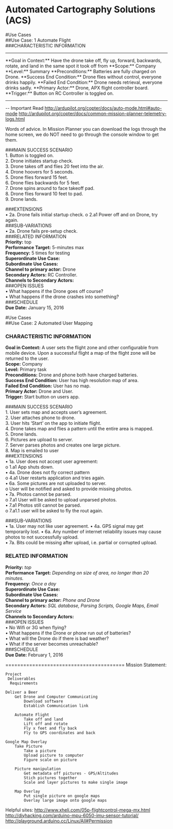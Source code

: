 Automated Cartography Solutions (ACS)
========================================
#Use Cases  
##Use Case: 1 Automate Flight  
###CHARACTERISTIC INFORMATION   
<hr>
**Goal in Context:** Have the drone take off, fly up, forward, backwards, rotate, and land in the same spot it took off from    
**Scope:** Company  
**Level:** Summary  
**Preconditions:** Batteries are fully charged on Drone.       
**Success End Condition:** Drone flies without control, everyone drinks happily.   
**Failed End Condition:** Drone needs retrieval, everyone drinks sadly.    
**Primary Actor:** Drone, APX flight controller board.     
**Trigger:** Button on RC Controller is toggled on.    

  
  -------------------------------------------



-- Important Read
http://ardupilot.org/copter/docs/auto-mode.html#auto-mode 
http://ardupilot.org/copter/docs/common-mission-planner-telemetry-logs.html 

Words of advice. In Mission Planner you can download the logs through the home screen, we do NOT need to go through the console window to get them.

  
###MAIN SUCCESS SCENARIO   
      1.  	Button is toggled on.  
      2. 	Drone initiates startup check.  
      3. 	Drone takes off and flies 20 feet into the air.   
      4. 	Drone hoovers for 5 seconds.    
      5. 	Drone flies forward 15 feet.    
      6. 	Drone flies backwards for 5 feet.     
      7. 	Drone spins around to face takeoff pad.    
      8. 	Drone flies forward 10 feet to pad.    
      9.        Drone lands.      
   
       
          
###EXTENSIONS  
		•	2a. Drone fails initial startup check. 
			o	2.a1 Power off and on Drone, try again.   
###SUB-VARIATIONS   
		•	2a. Drone fails pre-setup check.    
###RELATED INFORMATION    
**Priority:** top    
**Performance Target:** 5-minutes max    
**Frequency:** 5 times for testing   
**Superordinate Use Case:**     
**Subordinate Use Cases:**   
**Channel to primary actor:** Drone    
**Secondary Actors:** RC Controller.    
**Channels to Secondary Actors:**  
###OPEN ISSUES   
		•	What happens if the Drone goes off course?     
		•	What happens if the drone crashes into something?    
###SCHEDULE   
**Due Date:** January 15, 2016   

#Use Cases    
##Use Case: 2 Automated User Mapping    
### CHARACTERISTIC INFORMATION    
**Goal in Context:** A user sets the flight zone and other configurable from mobile device. Upon a successful flight a map of the flight zone will be returned to the user.    
**Scope:** Company     
**Level:** Primary task     
**Preconditions:** Drone and phone both have charged batteries.    
**Success End Condition:** User has high resolution map of area.   
**Failed End Condition:** User has no map.    
**Primary Actor:** Drone and User.     
**Trigger:** Start button on users app.    

###MAIN SUCCESS SCENARIO     
		1.	User sets map and accepts user’s agreement.   
		2.	User attaches phone to drone.   
		3.	User hits ‘Start’ on the app to initiate flight.    
		4.	Drone takes map and flies a pattern until the entire area is mapped.    
		5.	Drone lands.     
		6.	Pictures are upload to server.     
		7.	Server parses photos and creates one large picture.    
		8.	Map is emailed to user     
###EXTENSIONS    
		•	1a. User does not accept user agreement:      
			o	 1.a1 App shuts down.    
		•	4a. Drone does not fly correct pattern    
			o 	4.a1  User restarts application and tries again.      
		•	6a. Some pictures are not uploaded to server.     
			o	User will be notified and asked to provide missing photos.    
		•	7a. Photos cannot be parsed.     
			o	7.a1 User will be asked to upload unparsed photos.     
		•	7.a1 Photos still cannot be parsed.       
			o	7.a1.1 user will be asked to fly the rout again.         

###SUB-VARIATIONS      
		•	1a. User may not like user agreement.
		•	4a. GPS signal may get temporarily lost. 
		•	6a. Any number of internet reliability issues may cause photos to not successfully upload.  
		•	7a. Bits could be missing after upload, i.e. partial or corrupted upload.    
### RELATED INFORMATION    
**Priority:**  *top*   
**Performance Target:** *Depending on size of area, no longer than 20 minutes.*    
**Frequency:** *Once a day*    
**Superordinate Use Case:**      
**Subordinate Use Cases:**       
**Channel to primary actor:** *Phone and Drone*    
**Secondary Actors:** *SQL database, Parsing Scripts, Google Maps, Email Service*     
**Channels to Secondary Actors:**    
###OPEN ISSUES      
		•	No Wifi or 3G when flying?      
		•	What happens if the Drone or phone run out of batteries?       
		•	What will the Drone do if there is bad weather?     
		•	What if the server becomes unreachable?      
###SCHEDULE    
**Due Date:** February 1, 2016     
    
========================================
Mission Statement: 

	Project	
	 Deliverables	
	  Requirements
	
	Deliver a Beer		
		Get Drone and Computer Communicating	
			Download software
			Establish Communication link
			
		Automate Flight	
			Take off and land
			Lift off and rotate
			Fly x feet and fly back
			Fly to GPS coordinates and back

	Google Map Overlay		
		Take Picture	
			Take a picture
			Upload picture to computer
			Figure scale on picture
			
		Picture manipulation	
			Get metadata off pictures - GPS/Altitudes
			Stich pictures together
			Scale and layer pictures to make single image
			
		Map Overlay	
			Put single picture on google maps
			Overlay large image onto google maps
			
Helpful sites:
http://www.xheli.com/05p-flightcontrol-mega-mx.html
http://diyhacking.com/arduino-mpu-6050-imu-sensor-tutorial/
http://playground.arduino.cc/Linux/All#Permission
